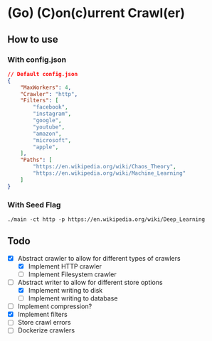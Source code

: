 # (Go) (C)on(c)urrent Crawl(er)

## How to use

### With config.json

```JSON
// Default config.json
{
	"MaxWorkers": 4,
	"Crawler": "http",
	"Filters": [
		"facebook",
		"instagram",
		"google",
		"youtube",
		"amazon",
		"microsoft",
		"apple",
	],
	"Paths": [
		"https://en.wikipedia.org/wiki/Chaos_Theory",
		"https://en.wikipedia.org/wiki/Machine_Learning"
	]
}
```

### With Seed Flag

```./main -ct http -p https://en.wikipedia.org/wiki/Deep_Learning```

## Todo
* [X] Abstract crawler to allow for different types of crawlers 
	* [X] Implement HTTP crawler
	* [ ] Implement Filesystem crawler
* [ ] Abstract writer to allow for different store options
	* [X] Implement writing to disk
	* [ ] Implement writing to database
* [ ] Implement compression?
* [X] Implement filters
* [ ] Store crawl errors
* [ ] Dockerize crawlers